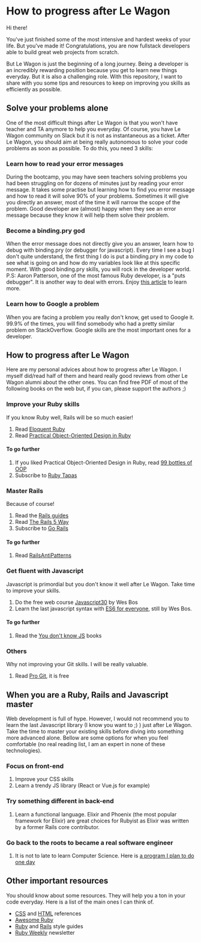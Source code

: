 # How to progress after Le Wagon

Hi there!

You've just finished some of the most intensive and hardest weeks of your life. But you've made it! Congratulations, you are now fullstack developers able to build great web projects from scratch.

But Le Wagon is just the beginning of a long journey. Being a developer is an incredibly rewarding position because you get to learn new things everyday. But it is also a challenging role. With this repository, I want to share with you some tips and resources to keep on improving you skills as efficiently as possible.

## Solve your problems alone

One of the most difficult things after Le Wagon is that you won't have teacher and TA anymore to help you everyday. Of course, you have Le Wagon community on Slack but it is not as instantaneous as a ticket. After Le Wagon, you should aim at being really autonomous to solve your code problems as soon as possible. To do this, you need 3 skills:

### Learn how to read your error messages
During the bootcamp, you may have seen teachers solving problems you had been struggling on for dozens of minutes just by reading your error message. It takes some practise but learning how to find you error message and how to read it will solve 90% of your problems. Sometimes it will give you directly an answer, most of the time it will narrow the scope of the problem.
Good developer are (almost) happy when they see an error message because they know it will help them solve their problem.

### Become a binding.pry god
When the error message does not directly give you an answer, learn how to debug with binding.pry (or debugger for javascript). Every time I see a bug I don't quite understand, the first thing I do is put a binding.pry in my code to see what is going on and how do my variables look like at this specific moment.
With good binding.pry skills, you will rock in the developer world.
P.S: Aaron Patterson, one of the most famous Ruby developer, is a "puts debugger". It is another way to deal with errors. Enjoy [this article](https://tenderlovemaking.com/2016/02/05/i-am-a-puts-debuggerer.html) to learn more.

### Learn how to Google a problem
When you are facing a problem you really don't know, get used to Google it. 99.9% of the times, you will find somebody who had a pretty similar problem on StackOverflow. Google skills are the most important ones for a developer.

## How to progress after Le Wagon

Here are my personal advices about how to progress after Le Wagon. I myself did/read half of them and heard really good reviews from other Le Wagon alumni about the other ones. You can find free PDF of most of the following books on the web but, if you can, please support the authors ;)

### Improve your Ruby skills

If you know Ruby well, Rails will be so much easier!

1) Read [Eloquent Ruby](http://eloquentruby.com/)
2) Read [Practical Object-Oriented Design in Ruby](http://www.poodr.com/)

#### To go further

1) If you liked Practical Object-Oriented Design in Ruby, read [99 bottles of OOP](https://www.sandimetz.com/99bottles/)
2) Subscribe to [Ruby Tapas](https://www.rubytapas.com/)

### Master Rails

Because of course!

1) Read the [Rails guides](http://guides.rubyonrails.org/)
2) Read [The Rails 5 Way](https://leanpub.com/tr5w)
3) Subscribe to [Go Rails](https://gorails.com)

#### To go further

1) Read [RailsAntiPatterns](https://www.amazon.com/Rails-AntiPatterns-Refactoring-Addison-Wesley-Professional/dp/0321604814)

### Get fluent with Javascript

Javascript is primordial but you don't know it well after Le Wagon. Take time to improve your skills.

1) Do the free web course [Javascript30](https://javascript30.com/) by Wes Bos
2) Learn the last javascript syntax with [ES6 for everyone](https://es6.io/), still by Wes Bos.

#### To go further

1) Read the [You don't know JS](https://github.com/getify/You-Dont-Know-JS) books

### Others

Why not improving your Git skills. I will be really valuable.

1) Read [Pro Git](https://git-scm.com/book/fr/v2), it is free

## When you are a Ruby, Rails and Javascript master

Web development is full of hype. However, I would not recommend you to learn the last Javascript library (I know you want to ;) ) just after Le Wagon. Take the time to master your existing skills before diving into something more advanced alone. Bellow are some options for when you feel comfortable (no real reading list, I am an expert in none of these technologies).

### Focus on front-end

1) Improve your CSS skills
2) Learn a trendy JS library (React or Vue.js for example)

### Try something different in back-end

1) Learn a functional language. Elixir and Phoenix (the most popular framework for Elixir) are great choices for Rubyist as Elixir was written by a former Rails core contributor.

### Go back to the roots to became a real software engineer

1) It is not to late to learn Computer Science. Here is [a program I plan to do one day](https://teachyourselfcs.com/)

## Other important resources

You should know about some resources. They will help you a ton in your code everyday. Here is a list of the main ones I can think of.

- [CSS](http://cssreference.io/) and [HTML](http://htmlreference.io/) references
- [Awesome Ruby](https://github.com/markets/awesome-ruby)
- [Ruby](https://github.com/bbatsov/ruby-style-guide) and [Rails](https://github.com/bbatsov/rails-style-guide/) style guides
- [Ruby Weekly](http://rubyweekly.com/) newsletter


